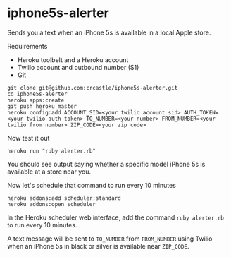 iphone5s-alerter
================

Sends you a text when an iPhone 5s is available in a local Apple store.

Requirements
* Heroku toolbelt and a Heroku account
* Twilio account and outbound number ($1)
* Git

```shell
git clone git@github.com:crcastle/iphone5s-alerter.git
cd iphone5s-alerter
heroku apps:create
git push heroku master
heroku config:add ACCOUNT_SID=<your twilio account sid> AUTH_TOKEN=<your twilio auth token> TO_NUMBER=<your number> FROM_NUMBER=<your twilio from number> ZIP_CODE=<your zip code>
```
Now test it out
```shell
heroku run "ruby alerter.rb"
```
You should see output saying whether a specific model iPhone 5s is available at a store near you.

Now let's schedule that command to run every 10 minutes
```shell
heroku addons:add scheduler:standard
heroku addons:open scheduler
```
In the Heroku scheduler web interface, add the command `ruby alerter.rb` to run every 10 minutes.

A text message will be sent to `TO_NUMBER` from `FROM_NUMBER` using Twilio when an iPhone 5s in black or silver is available near `ZIP_CODE`.
